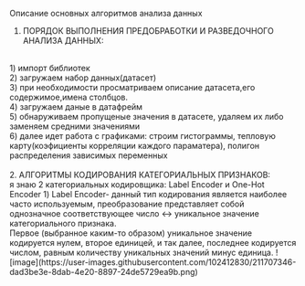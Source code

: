 Описание основных алгоритмов анализа данных
<br/>
1. ПОРЯДОК ВЫПОЛНЕНИЯ ПРЕДОБРАБОТКИ И РАЗВЕДОЧНОГО АНАЛИЗА ДАННЫХ:
<br/>
1) импорт библиотек
<br/>
2) загружаем набор данных(датасет)
<br/>
3) при необходимости просматриваем описание датасета,его содержимое,имена столбцов.
<br/>
4) загружаем даные в датафрейм
<br/>
5) обнаруживаем пропущеные значения в датасете, удаляем их либо заменяем средними значениями
<br/>
6) далее идет работа с графиками: строим гистограммы, тепловую карту(коэфициенты корреляции каждого параматера), полигон распределения зависимых переменных
<br/>
<br/>
2. АЛГОРИТМЫ КОДИРОВАНИЯ КАТЕГОРИАЛЬНЫХ ПРИЗНАКОВ:
<br/>
я знаю 2 категориальных кодировщика: Label Encoder и One-Hot Encoder
1) Label Encoder- данный тип кодирования является наиболее часто используемым, преобразование представляет собой однозначное соответствующее число <-> уникальное значение категориального признака.
<br/> 
Первое (выбранное каким-то образом) уникальное значение кодируется нулем, второе единицей, и так далее, последнее кодируется числом, равным количеству уникальных значений минус единица.
![image](https://user-images.githubusercontent.com/102412830/211707346-dad3be3e-8dab-4e20-8897-24de5729ea9b.png)








